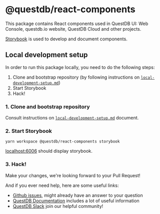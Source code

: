 # @questdb/react-components

This package contains React components used in QuestDB UI: Web Console,
questdb.io website, QuestDB Cloud and other projects.

[Storybook](https://storybook.js.org/) is used to develop and document components.

## Local development setup

In order to run this package locally, you need to do the following steps:

1. Clone and bootstrap repository (by following instructions on [`local-development-setup.md`](../../docs/local-development-setup.md)) 
2. Start Storybook
3. Hack!

### 1. Clone and bootstrap repository

Consult instructions on [`local-development-setup.md`](../../docs/local-development-setup.md) document.

### 2. Start Storybook

```
yarn workspace @questdb/react-components storybook
```

[localhost:6006](http://localhost:6006) should display storybook.

### 3. Hack!

Make your changes, we're looking forward to your Pull Request!

And if you ever need help, here are some useful links:

* [Github issues](https://github.com/questdb/ui/issues), might already have an answer to your question
* [QuestDB Documentation](https://questdb.io/docs/) includes a lot of useful information
* [QuestDB Slack](https://slack.questdb.io/) join our helpful community!
